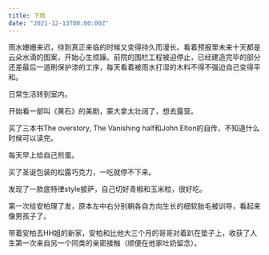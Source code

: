 ```yaml
---
title: 下雨
date: "2021-12-13T00:00:00Z"
---
```


雨水姗姗来迟，待到真正来临的时候又变得持久而漫长。看着预报里未来十天都是云朵水滴的图案，开始心生烦躁。前院的围栏工程被迫停止，已经建造完毕的部分还差最后一道刷保护漆的工序，每天看着被雨水打湿的木料不得不强迫自己变得平和。

日常生活转到室内。

开始看一部叫《黄石》的美剧，蒙大拿太壮阔了，想去露营。

买了三本书The overstory, The Vanishing half和John Elton的自传，不知道什么时候可以读完。

每天早上给自己煎蛋。

买了圣诞包装的松露巧克力，一吃就停不下来。

发现了一款底特律style披萨，自己切好青椒和玉米粒，很好吃。

第一次给安柏理了发，原本左中右分别朝各自方向生长的细软胎毛被训导，看起来像男孩子了。

带着安柏去HH姐的新家，安柏和比他大三个月的哥哥对着趴在垫子上，收获了人生第一次来自另一个同类的亲密接触（顺便在他家吐奶留念）。

<!-- 不管做什么，她还是在那里，看着我，像心底的一幅画。划看和她这几个月的聊天记录。我猜，正常人做这种事情，应该是能够以第三者的视角去观察并收藏那些旧日的美好。我却始终做不到。想打扰她，哪怕没有回应。这样的欲望被小心隐藏起来，无处安放。脑海里的动作像老式电影的放映，缺乏自我保护，总是在张望。继续描着油彩，添了头发，涂抹了眼睛，还有鼻翼那一线光。 -->

<!-- ![paint-y-23-2]({{ site.photourl }}/photos/paint-y-23-2.jpg) -->